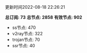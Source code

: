更新时间2022-08-18 22:26:21

**总订阅: 73**
**总节点: 2858**
**有效节点: 902**
- ss节点: 470
- v2ray节点: 322
- trojan节点: 70
- ssr节点: 40
